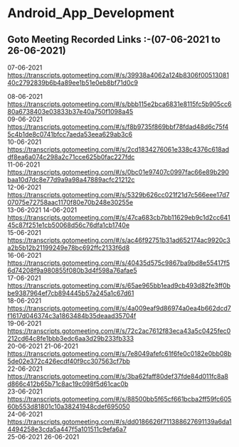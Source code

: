 # Android_App_Development

## Goto Meeting  Recorded Links :-(07-06-2021 to 26-06-2021)
07-06-2021
https://transcripts.gotomeeting.com/#/s/39938a4062a124b8306f0051308140c2792839b6b4a89ee1b51e0eb8bf71d0c9<br>

08-06-2021
https://transcripts.gotomeeting.com/#/s/bbb115e2bca6831e8115fc5b905cc680a6738403e03833b37e40a750f1098a45<br>
09-06-2021
https://transcripts.gotomeeting.com/#/s/f8b9735f869bbf78fdad48d6c75f45c4b1de8c0741bfcc7aeda53eea629ab3c6<br>
10-06-2021
https://transcripts.gotomeeting.com/#/s/2cd1834276061e338c4376c618addf8ea6a074c298a2c71cce625b0fac227fdc<br>
11-06-2021
https://transcripts.gotomeeting.com/#/s/0bc01e97407c0997fac66e89b290baa10d7dc8e77d9a9a98a47889acfc21212c<br>
12-06-2021
https://transcripts.gotomeeting.com/#/s/5329b626cc021f21d7c566eee17d707075e72758aac1170f80e70b248e30255e<br>
13-06-2021
14-06-2021
https://transcripts.gotomeeting.com/#/s/47ca683cb7bb11629eb9c1d2cc64145c87f251e1cb50068d56c76dfa1cb1740e<br>
15-06-2021
https://transcripts.gotomeeting.com/#/s/ac46f92751b31ad652174ac9920c3a2b5b12b21199249e78bc692ffc2133f6d8<br>
16-06-2021
https://transcripts.gotomeeting.com/#/s/40435d575c9867ba9bd8e55417f56d74208f9a980855f080b3d4f598a76afae5<br>
17-06-2021
https://transcripts.gotomeeting.com/#/s/65ae965bb1ead9cb493d82fe3ff0bbe9387964ef7cb894445b57a245a1c67d61<br>
18-06-2021
https://transcripts.gotomeeting.com/#/s/4a009eaf9d86974a0ea4b662dcd7f1617d046374c3a1863484b35deaad35704f<br>
19-06-2021
https://transcripts.gotomeeting.com/#/s/72c2ac7612f83eca43a5c0425fec0212cd64c8fe1bbb3edc6aa3d29b233fb333<br>
20-06-2021
21-06-2021
https://transcripts.gotomeeting.com/#/s/7e8049afefc61f6fe0c0182e0bb08b5de02e372c426ecdf40f9cc307563cf7bb<br>
22-06-2021
https://transcripts.gotomeeting.com/#/s/3ba62faff80def37fde84d011fc8a8d866c412b65b71c8ac19c098f5d61cac0b<br>
23-06-2021
https://transcripts.gotomeeting.com/#/s/88500bb5f65cf661bcba2ff59fc60560b553d81801c10a38241948cdef695050<br>
24-06-2021
https://transcripts.gotomeeting.com/#/s/dd0186626f711388627691139a6da14494258e3cda5a447f5a101511c9efa6a7<br>
25-06-2021
26-06-2021


